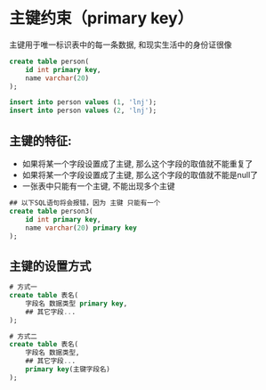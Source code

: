 # 主键约束（primary key）

主键用于唯一标识表中的每一条数据, 和现实生活中的身份证很像

```sql
create table person(
    id int primary key,
    name varchar(20)
);

insert into person values (1, 'lnj');
insert into person values (2, 'lnj');
```

## 主键的特征:

- 如果将某一个字段设置成了主键, 那么这个字段的取值就不能重复了
- 如果将某一个字段设置成了主键, 那么这个字段的取值就不能是null了
- 一张表中只能有一个主键, 不能出现多个主键

```sql
## 以下SQL语句将会报错，因为 主键 只能有一个
create table person3(
    id int primary key,
    name varchar(20) primary key
);
```

## 主键的设置方式

```sql
# 方式一
create table 表名(
    字段名 数据类型 primary key,
    ## 其它字段...
);

# 方式二
create table 表名(
    字段名 数据类型,
    ## 其它字段...
    primary key(主键字段名)
);
```